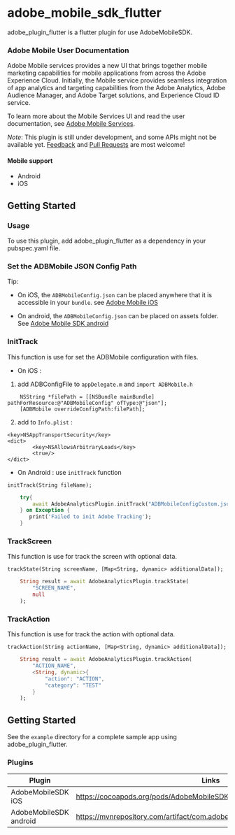 # adobe_mobile_sdk_flutter

adobe_plugin_flutter is a flutter plugin for use AdobeMobileSDK.

### Adobe Mobile User Documentation
Adobe Mobile services provides a new UI that brings together mobile marketing capabilities for mobile applications from across the Adobe Experience Cloud. Initially, the Mobile service provides seamless integration of app analytics and targeting capabilities from the Adobe Analytics, Adobe Audience Manager, and Adobe Target solutions, and Experience Cloud ID service.

To learn more about the Mobile Services UI and read the user documentation, see [Adobe Mobile Services](https://marketing.adobe.com/resources/help/en_US/mobile/).

*Note*: This plugin is still under development, and some APIs might not be available yet. [Feedback](https://github.com/flutter/flutter/issues) and [Pull Requests](https://github.com/flutter/plugins/pulls) are most welcome!


#### Mobile support

  - Android
  - iOS
  

## Getting Started

### Usage
To use this plugin, add adobe_plugin_flutter as a dependency in your pubspec.yaml file.

### Set the ADBMobile JSON Config Path

Tip: 
* On iOS, the `ADBMobileConfig.json` can be placed anywhere that it is accessible in your `bundle`. see [Adobe Mobile iOS](https://marketing.adobe.com/resources/help/en_US/mobile/ios/overview.html)

* On android, the `ADBMobileConfig.json` can be placed on assets folder. See [Adobe Mobile SDK android](https://marketing.adobe.com/resources/help/en_US/mobile/android/overview.html)


### InitTrack

This function is use for set the ADBMobile configuration with files.

* On iOS : 

1. add ADBConfigFile to `appDelegate.m` and `import ADBMobile.h`

```
    NSString *filePath = [[NSBundle mainBundle] pathForResource:@"ADBMobileConfig" ofType:@"json"];
    [ADBMobile overrideConfigPath:filePath];
```

2. add to `Info.plist` :

```
<key>NSAppTransportSecurity</key>
<dict>
        <key>NSAllowsArbitraryLoads</key>
        <true/>
</dict>
```


* On Android : use `initTrack` function

`initTrack(String fileName);`

```dart
    try{
        await AdobeAnalyticsPlugin.initTrack("ADBMobileConfigCustom.json");
    } on Exception {
       print('Failed to init Adobe Tracking');
    }
```
### TrackScreen

This function is use for track the screen with optional data.

`trackState(String screenName, [Map<String, dynamic> additionalData]);`

```dart
    String result = await AdobeAnalyticsPlugin.trackState(
        "SCREEN_NAME",
        null
    );
```

### TrackAction

This function is use for track the action with optional data.

`trackAction(String actionName, [Map<String, dynamic> additionalData]);`

```dart
    String result = await AdobeAnalyticsPlugin.trackAction(
        "ACTION_NAME",
        <String, dynamic>{
            "action": "ACTION",
            "category": "TEST"
        }
    );
```

## Getting Started

See the `example` directory for a complete sample app using adobe_plugin_flutter.

### Plugins

| Plugin | Links |
| ------ | ------ |
| AdobeMobileSDK iOS | https://cocoapods.org/pods/AdobeMobileSDK |
| AdobeMobileSDK android | https://mvnrepository.com/artifact/com.adobe.mobile/adobeMobileLibrary/4.18.2 |
